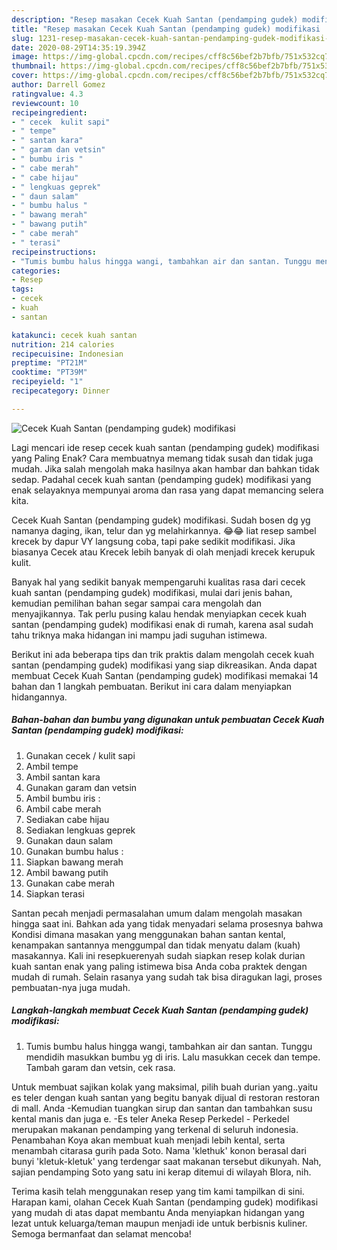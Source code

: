 ```yaml
---
description: "Resep masakan Cecek Kuah Santan (pendamping gudek) modifikasi | Resep Bumbu Cecek Kuah Santan (pendamping gudek) modifikasi Yang Lezat"
title: "Resep masakan Cecek Kuah Santan (pendamping gudek) modifikasi | Resep Bumbu Cecek Kuah Santan (pendamping gudek) modifikasi Yang Lezat"
slug: 1231-resep-masakan-cecek-kuah-santan-pendamping-gudek-modifikasi-resep-bumbu-cecek-kuah-santan-pendamping-gudek-modifikasi-yang-lezat
date: 2020-08-29T14:35:19.394Z
image: https://img-global.cpcdn.com/recipes/cff8c56bef2b7bfb/751x532cq70/cecek-kuah-santan-pendamping-gudek-modifikasi-foto-resep-utama.jpg
thumbnail: https://img-global.cpcdn.com/recipes/cff8c56bef2b7bfb/751x532cq70/cecek-kuah-santan-pendamping-gudek-modifikasi-foto-resep-utama.jpg
cover: https://img-global.cpcdn.com/recipes/cff8c56bef2b7bfb/751x532cq70/cecek-kuah-santan-pendamping-gudek-modifikasi-foto-resep-utama.jpg
author: Darrell Gomez
ratingvalue: 4.3
reviewcount: 10
recipeingredient:
- " cecek  kulit sapi"
- " tempe"
- " santan kara"
- " garam dan vetsin"
- " bumbu iris "
- " cabe merah"
- " cabe hijau"
- " lengkuas geprek"
- " daun salam"
- " bumbu halus "
- " bawang merah"
- " bawang putih"
- " cabe merah"
- " terasi"
recipeinstructions:
- "Tumis bumbu halus hingga wangi, tambahkan air dan santan. Tunggu mendidih masukkan bumbu yg di iris. Lalu masukkan cecek dan tempe. Tambah garam dan vetsin, cek rasa."
categories:
- Resep
tags:
- cecek
- kuah
- santan

katakunci: cecek kuah santan 
nutrition: 214 calories
recipecuisine: Indonesian
preptime: "PT21M"
cooktime: "PT39M"
recipeyield: "1"
recipecategory: Dinner

---
```



![Cecek Kuah Santan (pendamping gudek) modifikasi](https://img-global.cpcdn.com/recipes/cff8c56bef2b7bfb/751x532cq70/cecek-kuah-santan-pendamping-gudek-modifikasi-foto-resep-utama.jpg)

Lagi mencari ide resep cecek kuah santan (pendamping gudek) modifikasi yang Paling Enak? Cara membuatnya memang tidak susah dan tidak juga mudah. Jika salah mengolah maka hasilnya akan hambar dan bahkan tidak sedap. Padahal cecek kuah santan (pendamping gudek) modifikasi yang enak selayaknya mempunyai aroma dan rasa yang dapat memancing selera kita.

Cecek Kuah Santan (pendamping gudek) modifikasi. Sudah bosen dg yg namanya daging, ikan, telur dan yg melahirkannya. 😂😂 liat resep sambel krecek by dapur VY langsung coba, tapi pake sedikit modifikasi. Jika biasanya Cecek atau Krecek lebih banyak di olah menjadi krecek kerupuk kulit.

Banyak hal yang sedikit banyak mempengaruhi kualitas rasa dari cecek kuah santan (pendamping gudek) modifikasi, mulai dari jenis bahan, kemudian pemilihan bahan segar sampai cara mengolah dan menyajikannya. Tak perlu pusing kalau hendak menyiapkan cecek kuah santan (pendamping gudek) modifikasi enak di rumah, karena asal sudah tahu triknya maka hidangan ini mampu jadi suguhan istimewa.


Berikut ini ada beberapa tips dan trik praktis dalam mengolah cecek kuah santan (pendamping gudek) modifikasi yang siap dikreasikan. Anda dapat membuat Cecek Kuah Santan (pendamping gudek) modifikasi memakai 14 bahan dan 1 langkah pembuatan. Berikut ini cara dalam menyiapkan hidangannya.

<!--inarticleads1-->

##### Bahan-bahan dan bumbu yang digunakan untuk pembuatan Cecek Kuah Santan (pendamping gudek) modifikasi:

1. Gunakan  cecek / kulit sapi
1. Ambil  tempe
1. Ambil  santan kara
1. Gunakan  garam dan vetsin
1. Ambil  bumbu iris :
1. Ambil  cabe merah
1. Sediakan  cabe hijau
1. Sediakan  lengkuas geprek
1. Gunakan  daun salam
1. Gunakan  bumbu halus :
1. Siapkan  bawang merah
1. Ambil  bawang putih
1. Gunakan  cabe merah
1. Siapkan  terasi


Santan pecah menjadi permasalahan umum dalam mengolah masakan hingga saat ini. Bahkan ada yang tidak menyadari selama prosesnya bahwa Kondisi dimana masakan yang menggunakan bahan santan kental, kenampakan santannya menggumpal dan tidak menyatu dalam (kuah) masakannya. Kali ini resepkuerenyah sudah siapkan resep kolak durian kuah santan enak yang paling istimewa bisa Anda coba praktek dengan mudah di rumah. Selain rasanya yang sudah tak bisa diragukan lagi, proses pembuatan-nya juga mudah. 

<!--inarticleads2-->

##### Langkah-langkah membuat Cecek Kuah Santan (pendamping gudek) modifikasi:

1. Tumis bumbu halus hingga wangi, tambahkan air dan santan. Tunggu mendidih masukkan bumbu yg di iris. Lalu masukkan cecek dan tempe. Tambah garam dan vetsin, cek rasa.


Untuk membuat sajikan kolak yang maksimal, pilih buah durian yang..yaitu es teler dengan kuah santan yang begitu banyak dijual di restoran restoran di mall. Anda -Kemudian tuangkan sirup dan santan dan tambahkan susu kental manis dan juga e. -Es teler Aneka Resep Perkedel - Perkedel merupakan makanan pendamping yang terkenal di seluruh indonesia. Penambahan Koya akan membuat kuah menjadi lebih kental, serta menambah citarasa gurih pada Soto. Nama &#39;klethuk&#39; konon berasal dari bunyi &#39;kletuk-kletuk&#39; yang terdengar saat makanan tersebut dikunyah. Nah, sajian pendamping Soto yang satu ini kerap ditemui di wilayah Blora, nih. 

Terima kasih telah menggunakan resep yang tim kami tampilkan di sini. Harapan kami, olahan Cecek Kuah Santan (pendamping gudek) modifikasi yang mudah di atas dapat membantu Anda menyiapkan hidangan yang lezat untuk keluarga/teman maupun menjadi ide untuk berbisnis kuliner. Semoga bermanfaat dan selamat mencoba!
